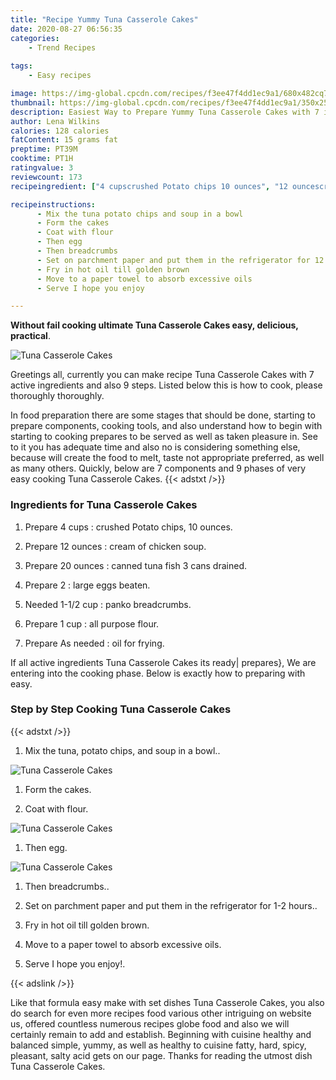```yaml
---
title: "Recipe Yummy Tuna Casserole Cakes"
date: 2020-08-27 06:56:35
categories:
    - Trend Recipes
    
tags:
    - Easy recipes

image: https://img-global.cpcdn.com/recipes/f3ee47f4dd1ec9a1/680x482cq70/tuna-casserole-cakes-recipe-main-photo.jpg
thumbnail: https://img-global.cpcdn.com/recipes/f3ee47f4dd1ec9a1/350x250cq70/tuna-casserole-cakes-recipe-main-photo.jpg
description: Easiest Way to Prepare Yummy Tuna Casserole Cakes with 7 ingredients and 9 stages of easy cooking.
author: Lena Wilkins
calories: 128 calories
fatContent: 15 grams fat
preptime: PT39M
cooktime: PT1H
ratingvalue: 3
reviewcount: 173
recipeingredient: ["4 cupscrushed Potato chips 10 ounces", "12 ouncescream of chicken soup", "20 ouncescanned tuna fish 3 cans drained", "2large eggs beaten", "1-1/2 cuppanko breadcrumbs", "1 cupall purpose flour", "As neededoil for frying"]

recipeinstructions: 
      - Mix the tuna potato chips and soup in a bowl 
      - Form the cakes 
      - Coat with flour 
      - Then egg 
      - Then breadcrumbs 
      - Set on parchment paper and put them in the refrigerator for 12 hours 
      - Fry in hot oil till golden brown 
      - Move to a paper towel to absorb excessive oils 
      - Serve I hope you enjoy

---
```




**Without fail cooking ultimate Tuna Casserole Cakes easy, delicious, practical**. 


![Tuna Casserole Cakes](https://img-global.cpcdn.com/recipes/f3ee47f4dd1ec9a1/680x482cq70/tuna-casserole-cakes-recipe-main-photo.jpg "Tuna Casserole Cakes")




Greetings all, currently you can make recipe Tuna Casserole Cakes with 7 active ingredients and also 9 steps. Listed below this is how to cook, please thoroughly thoroughly.

In food preparation there are some stages that should be done, starting to prepare components, cooking tools, and also understand how to begin with starting to cooking prepares to be served as well as taken pleasure in. See to it you has adequate time and also no is considering something else, because will create the food to melt, taste not appropriate preferred, as well as many others. Quickly, below are 7 components and 9 phases of very easy cooking Tuna Casserole Cakes.
{{< adstxt />}}

### Ingredients for Tuna Casserole Cakes


1. Prepare 4 cups : crushed Potato chips, 10 ounces.

1. Prepare 12 ounces : cream of chicken soup.

1. Prepare 20 ounces : canned tuna fish 3 cans drained.

1. Prepare 2 : large eggs beaten.

1. Needed 1-1/2 cup : panko breadcrumbs.

1. Prepare 1 cup : all purpose flour.

1. Prepare As needed : oil for frying.



If all active ingredients Tuna Casserole Cakes its ready| prepares}, We are entering into the cooking phase. Below is exactly how to preparing with easy.

### Step by Step Cooking Tuna Casserole Cakes

{{< adstxt />}}


1. Mix the tuna, potato chips, and soup in a bowl..



![Tuna Casserole Cakes](https://img-global.cpcdn.com/steps/42f0c9de18e402b5/160x128cq70/tuna-casserole-cakes-recipe-step-1-photo.jpg" "Tuna Casserole Cakes")



1. Form the cakes.



1. Coat with flour.



![Tuna Casserole Cakes](https://img-global.cpcdn.com/steps/cf2b8a50ef4af2e7/160x128cq70/tuna-casserole-cakes-recipe-step-3-photo.jpg" "Tuna Casserole Cakes")



1. Then egg.



![Tuna Casserole Cakes](https://img-global.cpcdn.com/steps/b88b72b63208700b/160x128cq70/tuna-casserole-cakes-recipe-step-4-photo.jpg" "Tuna Casserole Cakes")



1. Then breadcrumbs..



1. Set on parchment paper and put them in the refrigerator for 1-2 hours..



1. Fry in hot oil till golden brown.



1. Move to a paper towel to absorb excessive oils.



1. Serve I hope you enjoy!.





{{< adslink />}}

Like that formula easy make with set dishes Tuna Casserole Cakes, you also do search for even more recipes food various other intriguing on website us, offered countless numerous recipes globe food and also we will certainly remain to add and establish. Beginning with cuisine healthy and balanced simple, yummy, as well as healthy to cuisine fatty, hard, spicy, pleasant, salty acid gets on our page. Thanks for reading the utmost dish Tuna Casserole Cakes.
